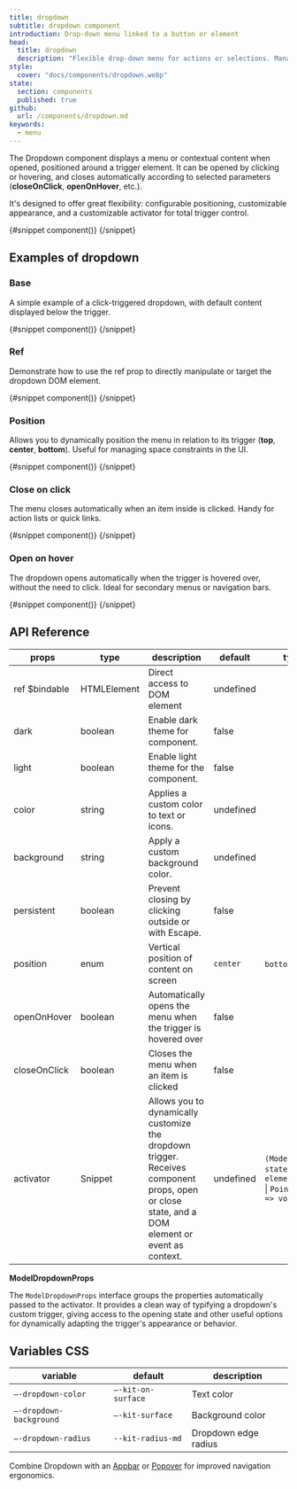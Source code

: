 ```yaml
---
title: dropdown
subtitle: dropdown component
introduction: Drop-down menu linked to a button or element
head:
  title: dropdown
  description: "Flexible drop-down menu for actions or selections. Manages focus, clicks and intelligent positioning."
style:
  cover: "docs/components/dropdown.webp"
state:
  section: components
  published: true
github:
  url: /components/dropdown.md
keywords:
  - menu
---
```


<script>
    import { Sandbox } from '$lib/components/index.js';
    // components
    import DropdownBase from "$lib/components/docs/dropdown/dropdown-base.svelte";
    import DropdownBaseCode from "$lib/components/docs/dropdown/dropdown-base.svelte?raw";
    import DropdownRef from "$lib/components/docs/dropdown/dropdown-ref.svelte";
    import DropdownRefCode from "$lib/components/docs/dropdown/dropdown-ref.svelte?raw";
    import DropdownPosition from "$lib/components/docs/dropdown/dropdown-position.svelte";
    import DropdownPositionCode from "$lib/components/docs/dropdown/dropdown-position.svelte?raw";
    import DropdownCloseOnClick from "$lib/components/docs/dropdown/dropdown-close-on-click.svelte";
    import DropdownCloseOnClickCode from "$lib/components/docs/dropdown/dropdown-close-on-click.svelte?raw";
    import DropdownOpenOnHover from "$lib/components/docs/dropdown/dropdown-open-on-hover.svelte";
    import DropdownOpenOnHoverCode from "$lib/components/docs/dropdown/dropdown-open-on-hover.svelte?raw";
</script>

The Dropdown component displays a menu or contextual content when opened, positioned around a trigger element. It can be opened by clicking or hovering, and closes automatically according to selected parameters (**closeOnClick**, **openOnHover**, etc.).

It's designed to offer great flexibility: configurable positioning, customizable appearance, and a customizable activator for total trigger control.

<Sandbox name="dropdown-sandbox" code={DropdownBaseCode} presentation>
	{#snippet component()}
		<DropdownBase/>
	{/snippet}
</Sandbox>

## Examples of dropdown

### Base

A simple example of a click-triggered dropdown, with default content displayed below the trigger.

<Sandbox name="dropdown-base-sandbox" code={DropdownBaseCode}>
	{#snippet component()}
		<DropdownBase/>
	{/snippet}
</Sandbox>

### Ref

Demonstrate how to use the ref prop to directly manipulate or target the dropdown DOM element.

<Sandbox name="dropdown-ref-sandbox" code={DropdownRefCode}>
	{#snippet component()}
		<DropdownRef/>
	{/snippet}
</Sandbox>

### Position

Allows you to dynamically position the menu in relation to its trigger (**top**, **center**, **bottom**). Useful for managing space constraints in the UI.

<Sandbox name="dropdown-position-sandbox" code={DropdownPositionCode}>
	{#snippet component()}
		<DropdownPosition/>
	{/snippet}
</Sandbox>

### Close on click

The menu closes automatically when an item inside is clicked. Handy for action lists or quick links.

<Sandbox name="dropdown-closeonclick-sandbox" code={DropdownCloseOnClickCode}>
	{#snippet component()}
		<DropdownCloseOnClick/>
	{/snippet}
</Sandbox>

### Open on hover

The dropdown opens automatically when the trigger is hovered over, without the need to click. Ideal for secondary menus or navigation bars.

<Sandbox name="dialog-openonhover-sandbox" code={DropdownOpenOnHoverCode}>
	{#snippet component()}
		<DropdownOpenOnHover/>
	{/snippet}
</Sandbox>

## API Reference

| props         | type        | description                                                                                                                                     | default   | type_extend                                                                                              |
| ------------- | ----------- | ----------------------------------------------------------------------------------------------------------------------------------------------- | --------- | -------------------------------------------------------------------------------------------------------- |
| ref $bindable | HTMLElement | Direct access to DOM element                                                                                                                    | undefined |                                                                                                          |
| dark          | boolean     | Enable dark theme for component.                                                                                                                | false     |                                                                                                          |
| light         | boolean     | Enable light theme for the component.                                                                                                           | false     |                                                                                                          |
| color         | string      | Applies a custom color to text or icons.                                                                                                        | undefined |                                                                                                          |
| background    | string      | Apply a custom background color.                                                                                                                | undefined |                                                                                                          |
| persistent    | boolean     | Prevent closing by clicking outside or with Escape.                                                                                             | false     |                                                                                                          |
| position      | enum        | Vertical position of content on screen                                                                                                          | `center`  | `bottom` \| `center` \| `top`                                                                            |
| openOnHover   | boolean     | Automatically opens the menu when the trigger is hovered over                                                                                   | false     |                                                                                                          |
| closeOnClick  | boolean     | Closes the menu when an item is clicked                                                                                                         | false     |                                                                                                          |
| activator     | Snippet     | Allows you to dynamically customize the dropdown trigger. Receives component props, open or close state, and a DOM element or event as context. | undefined | `(ModelDropDownProps, state: open` \| `close, element: HTMLElement` \| `PointerEvent` \| `null) => void` |

**ModelDropdownProps**

The `ModelDropdownProps` interface groups the properties automatically passed to the activator. It provides a clean way of typifying a dropdown's custom trigger, giving access to the opening state and other useful options for dynamically adapting the trigger's appearance or behavior.

## Variables CSS

| variable                | default            | description          |
| ----------------------- | ------------------ | -------------------- |
| `–-dropdown-color`      | `–-kit-on-surface` | Text color           |
| `–-dropdown-background` | `–-kit-surface`    | Background color     |
| `–-dropdown-radius`     | `--kit-radius-md`  | Dropdown edge radius |

Combine Dropdown with an [Appbar](/docs/components/appbar) or [Popover](/docs/components/popover) for improved navigation ergonomics.
